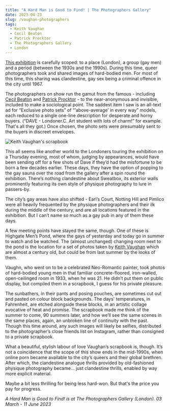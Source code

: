 ```yaml
---
title: "A Hard Man is Good to Find! | The Photographers Gallery"
date: 2023-04-23
slug: /vaughan-photographers
tags:
  - Keith Vaughan 
  - Cecil Beaton
  - Patrick Procktor
  - The Photographers Gallery
  - London
---
```


[This exhibition](https://thephotographersgallery.org.uk/whats-on/hard-man-good-find) is carefully scoped: to a place (London), a group (gay men) and a period (between the 1930s and the 1990s). During this time, queer photographers took and shared images of hard-bodied men. For most of this time, this sharing was clandestine, gay sex being a criminal offence in the city until 1967. 

The photographers on show run the gamut from the famous - including [Cecil Beaton](/tags/cecil-beaton) and [Patrick Procktor](/tags/patrick-procktor) - to the near-anonymous and invisible, included to make a sociological point. The saddest item I saw is an all-text ad for “Exclusive photo sets” of “‘above-average’ in every way” models, each reduced to a single one-line description for desperate and horny buyers. (“DAVE - Londoner.C. Art student with lots of charm!” for example. That's all they got.) Once chosen, the photo sets were presumably sent to the buyers in discreet envelopes.

![Keith Vaughan's scrapbook](/vaughan-photographers-1.jpeg)

This all seems like another world to the Londoners touring the exhibition on a Thursday evening, most of whom, judging by appearances, would have been sending off for a few shots of Dave if they’d had the misfortune to be born a few decades earlier. These days, they have the option of popping to the gay sauna over the road from the gallery after a spin round the exhibition. There’s nothing clandestine about Sweatbox, its exterior walls prominently featuring its own style of physique photography to lure in passers-by.

The city’s gay areas have also shifted - Earl’s Court, Notting Hill and Pimlico were all heavily frequented by the physique photographers and their ilk during the middle of the century, and are all locations featured in the exhibition. But I can’t name so much as a gay pub in any of them these days. 

A few meeting points have stayed the same, though. One of these is Highgate Men’s Pond, where the gays of yesterday and today go in summer to watch and be watched. The (almost unchanged) changing room next to the pond is the location for a set of photos taken by [Keith Vaughan](/tags/keith-vaughan) which are almost a century old, but could be from last summer by the looks of them.

Vaughn, who went on to be a celebrated Neo-Romantic painter, took photos of hard-bodied young men in that familiar concrete-floored, iron-walled, open-ceilinged room in 1933, when he was 21. He didn’t put them on public display, but compiled them in a scrapbook, I guess for his private pleasure.

The sunbathers, in their pants and posing pouches, are sometimes cut out and pasted on colour block backgrounds. The days' temperatures, in Fahrenheit, are etched alongside these blocks, in an artistic collage evocative of heat and promise. The scrapbook made me think of the summer to come, 90 summers later, and how we’ll see the same scenes in the same places, again, an unbroken line of continuity with the past. Though this time around, any such images will likely be selfies, distributed to the photographer’s close friends list on Instagram, rather than consigned to a private scrapbook.

What a beautiful, stylish labour of love Vaughan’s scrapbook is, though. It’s not a coincidence that the scope of this show ends in the mid-1990s, when online porn became available to the city’s queers and their global brethren. After which, the clandestine analogue thrills provided by old-fashioned physique photography became… just clandestine thrills, enabled by way more explicit material. 

Maybe a bit less thrilling for being less hard-won. But that's the price you pay for progress.

*A Hard Man is Good to Find! is at The Photographers Gallery (London). 03 March - 11 June 2023*
